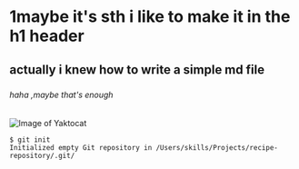 # 1maybe it's sth i like to make it in the h1 header
## actually i knew how to write a simple md file
### 
#### 
##### 
###### haha ,maybe that's enough

![Image of Yaktocat](https://octodex.github.com/images/yaktocat.png)



```
$ git init
Initialized empty Git repository in /Users/skills/Projects/recipe-repository/.git/
```